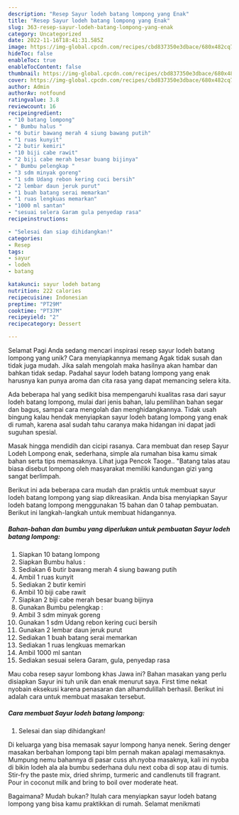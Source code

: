 ```yaml
---
description: "Resep Sayur lodeh batang lompong yang Enak"
title: "Resep Sayur lodeh batang lompong yang Enak"
slug: 363-resep-sayur-lodeh-batang-lompong-yang-enak
category: Uncategorized
date: 2022-11-16T18:41:31.585Z
image: https://img-global.cpcdn.com/recipes/cbd837350e3dbace/680x482cq70/sayur-lodeh-batang-lompong-foto-resep-utama.jpg
hideToc: false
enableToc: true
enableTocContent: false
thumbnail: https://img-global.cpcdn.com/recipes/cbd837350e3dbace/680x482cq70/sayur-lodeh-batang-lompong-foto-resep-utama.jpg
cover: https://img-global.cpcdn.com/recipes/cbd837350e3dbace/680x482cq70/sayur-lodeh-batang-lompong-foto-resep-utama.jpg
author: Admin
authorAv: notfound
ratingvalue: 3.8
reviewcount: 16
recipeingredient:
- "10 batang lompong"
- " Bumbu halus "
- "6 butir bawang merah 4 siung bawang putih"
- "1 ruas kunyit"
- "2 butir kemiri"
- "10 biji cabe rawit"
- "2 biji cabe merah besar buang bijinya"
- " Bumbu pelengkap "
- "3 sdm minyak goreng"
- "1 sdm Udang rebon kering cuci bersih"
- "2 lembar daun jeruk purut"
- "1 buah batang serai memarkan"
- "1 ruas lengkuas memarkan"
- "1000 ml santan"
- "sesuai selera Garam gula penyedap rasa"
recipeinstructions:

- "Selesai dan siap dihidangkan!"
categories:
- Resep
tags:
- sayur
- lodeh
- batang

katakunci: sayur lodeh batang 
nutrition: 222 calories
recipecuisine: Indonesian
preptime: "PT29M"
cooktime: "PT37M"
recipeyield: "2"
recipecategory: Dessert

---
```



Selamat Pagi Anda sedang mencari inspirasi resep sayur lodeh batang lompong yang unik? Cara menyiapkannya memang Agak tidak susah dan tidak juga mudah. Jika salah mengolah maka hasilnya akan hambar dan bahkan tidak sedap. Padahal sayur lodeh batang lompong yang enak harusnya kan punya aroma dan cita rasa yang dapat memancing selera kita.


Ada beberapa hal yang sedikit bisa mempengaruhi kualitas rasa dari sayur lodeh batang lompong, mulai dari jenis bahan, lalu pemilihan bahan segar dan bagus, sampai cara mengolah dan menghidangkannya. Tidak usah bingung kalau hendak menyiapkan sayur lodeh batang lompong yang enak di rumah, karena asal sudah tahu caranya maka hidangan ini dapat jadi suguhan spesial.

Masak hingga mendidih dan cicipi rasanya. Cara membuat dan resep Sayur Lodeh Lompong enak, sederhana, simple ala rumahan bisa kamu simak bahan serta tips memasaknya. Lihat juga Pencok Taoge.. &#34;Batang talas atau biasa disebut lompong oleh masyarakat memiliki kandungan gizi yang sangat berlimpah.


Berikut ini ada beberapa cara mudah dan praktis untuk membuat sayur lodeh batang lompong yang siap dikreasikan. Anda bisa menyiapkan Sayur lodeh batang lompong menggunakan 15 bahan dan 0 tahap pembuatan. Berikut ini langkah-langkah untuk membuat hidangannya.

<!--inarticleads1-->

##### Bahan-bahan dan bumbu yang diperlukan untuk pembuatan Sayur lodeh batang lompong:

1. Siapkan 10 batang lompong
1. Siapkan  Bumbu halus :
1. Sediakan 6 butir bawang merah 4 siung bawang putih
1. Ambil 1 ruas kunyit
1. Sediakan 2 butir kemiri
1. Ambil 10 biji cabe rawit
1. Siapkan 2 biji cabe merah besar buang bijinya
1. Gunakan  Bumbu pelengkap :
1. Ambil 3 sdm minyak goreng
1. Gunakan 1 sdm Udang rebon kering cuci bersih
1. Gunakan 2 lembar daun jeruk purut
1. Sediakan 1 buah batang serai memarkan
1. Sediakan 1 ruas lengkuas memarkan
1. Ambil 1000 ml santan
1. Sediakan sesuai selera Garam, gula, penyedap rasa


Mau coba resep sayur lombong khas Jawa ini? Bahan masakan yang perlu disiapkan Sayur ini tuh unik dan enak menurut saya. First time nekat nyobain eksekusi karena penasaran dan alhamdulillah berhasil. Berikut ini adalah cara untuk membuat masakan tersebut. 

<!--inarticleads2-->

##### Cara membuat Sayur lodeh batang lompong:


1. Selesai dan siap dihidangkan!

Di keluarga yang bisa memasak sayur lompong hanya nenek. Sering denger masakan berbahan lompong tapi blm pernah makan apalagi memasaknya. Mumpung nemu bahannya di pasar cuss ah.nyoba masaknya, kali ini nyoba di bikin lodeh ala ala bumbu sederhana dulu next coba di sop atau di tumis. Stir-fry the paste mix, dried shrimp, turmeric and candlenuts till fragrant. Pour in coconut milk and bring to boil over moderate heat. 

Bagaimana? Mudah bukan? Itulah cara menyiapkan sayur lodeh batang lompong yang bisa kamu praktikkan di rumah. Selamat menikmati
